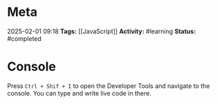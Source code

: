 # Meta
2025-02-01 09:18
**Tags:** [[JavaScript]]
**Activity:** #learning 
**Status:** #completed 

# Console
Press `Ctrl + Shif + I` to open the Developer Tools and navigate to the console. You can type and write live code in there.